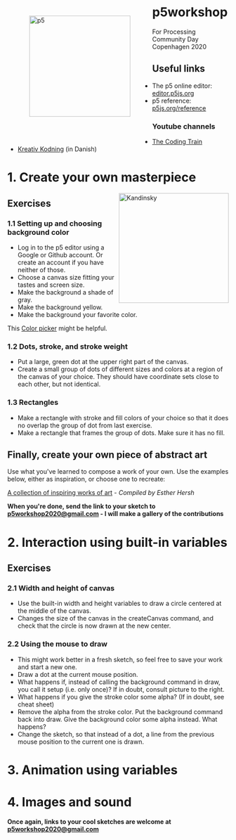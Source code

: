 <img src="https://miro.medium.com/max/300/1*h9G7gjWQeQVwqkbhHVvOQg.png" alt="p5"
	title="Let's get started with p5 :-)"
	align="left" width="230" height="230"
	style="margin: 50px" />

# p5workshop
For Processing Community Day Copenhagen 2020

## Useful links
- The p5 online editor: [editor.p5js.org](https://editor.p5js.org/)
- p5 reference: [p5js.org/reference](https://p5js.org/reference/)

### Youtube channels
- [The Coding Train](https://www.youtube.com/playlist?list=PLRqwX-V7Uu6Zy51Q-x9tMWIv9cueOFTFA)
- [Kreativ Kodning](https://www.youtube.com/channel/UCRSqTiVe7Rho95hNtd3hJBQ/playlists) (in Danish)

# 1. Create your own masterpiece
<img src="https://ctl.s6img.com/society6/img/_iGYmenyD9ZbVzWAyJgD4yoDm2o/w_700/prints/~artwork/s6-original-art-uploads/society6/uploads/misc/ae0e77aad5074016ac4a2f01fe59c47d" alt="Kandinsky"
	title="Wassily Kandinsky: 'Blue Painting'" align="right" width="250" height="250" />

## Exercises

### 1.1 Setting up and choosing background color
- Log in to the p5 editor using a Google or Github account. Or create an account if you have neither of those.
- Choose a canvas size fitting your tastes and screen size.
- Make the background a shade of gray.
- Make the background yellow.
- Make the background your favorite color.

This [Color picker](https://www.google.com/search?q=color+picker) might be helpful.

### 1.2 Dots, stroke, and stroke weight
- Put a large, green dot at the upper right part of the canvas.
- Create a small group of dots of different sizes and colors at a region of the canvas of your choice. They should have coordinate sets close to each other, but not identical.

### 1.3 Rectangles
- Make a rectangle with stroke and fill colors of your choice so that it does no overlap the group of dot from last exercise.
- Make a rectangle that frames the group of dots. Make sure it has no fill.


## Finally, create your own piece of abstract art
Use what you've learned to compose a work of your own. Use the examples below, either as inspiration, or choose one to recreate:

[A collection of inspiring works of art](https://docs.google.com/presentation/d/e/2PACX-1vTOWjpHnjLNllezpdzjXKan4EI-zMAwuV4N_PcARcsQja_aY5P1p5fRPr2v82uxmYgFGSlULZ5jtFWd/embed?start=false&loop=false&delayms=3000&slide=id.g3f70b3232d_0_27) - *Compiled by Esther Hersh*

**When you're done, send the link to your sketch to p5workshop2020@gmail.com - I will make a gallery of the contributions**

# 2. Interaction using built-in variables

## Exercises

### 2.1 Width and height of canvas
- Use the built-in width and height variables to draw a circle centered at the middle of the canvas.
- Changes the size of the canvas in the createCanvas command, and check that the circle is now drawn at the new center.

### 2.2 Using the mouse to draw
- This might work better in a fresh sketch, so feel free to save your work and start a new one.
- Draw a dot at the current mouse position.
- What happens if, instead of calling the background command in draw, you call it setup (i.e. only once)? If in doubt, consult picture to the right.
- What happens if you give the stroke color some alpha? (If in doubt, see cheat sheet)
- Remove the alpha from the stroke color. Put the background command back into draw. Give the background color some alpha instead. What happens?
- Change the sketch, so that instead of a dot, a line from the previous mouse position to the current one is drawn.

# 3. Animation using variables

# 4. Images and sound

**Once again, links to your cool sketches are welcome at p5workshop2020@gmail.com**
